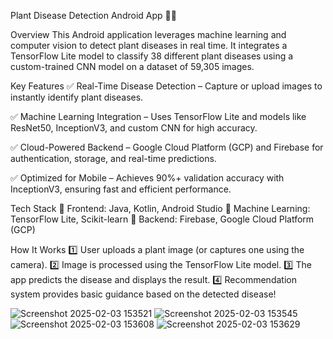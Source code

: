 Plant Disease Detection Android App 🌱📱

Overview
This Android application leverages machine learning and computer vision to detect plant diseases in real time. It integrates a TensorFlow Lite model to classify 38 different plant diseases using a custom-trained CNN model on a dataset of 59,305 images.

Key Features
✅ Real-Time Disease Detection – Capture or upload images to instantly identify plant diseases.

✅ Machine Learning Integration – Uses TensorFlow Lite and models like ResNet50, InceptionV3, and custom CNN for high accuracy.

✅ Cloud-Powered Backend – Google Cloud Platform (GCP) and Firebase for authentication, storage, and real-time predictions.

✅ Optimized for Mobile – Achieves 90%+ validation accuracy with InceptionV3, ensuring fast and efficient performance.

Tech Stack
🔹 Frontend: Java, Kotlin, Android Studio
🔹 Machine Learning: TensorFlow Lite, Scikit-learn
🔹 Backend: Firebase, Google Cloud Platform (GCP)

How It Works
1️⃣ User uploads a plant image (or captures one using the camera).
2️⃣ Image is processed using the TensorFlow Lite model.
3️⃣ The app predicts the disease and displays the result.
4️⃣ Recommendation system provides basic guidance based on the detected disease!

![Screenshot 2025-02-03 153521](https://github.com/user-attachments/assets/9b1ce20e-eb42-4ce5-aa51-3779e668aac1)
![Screenshot 2025-02-03 153545](https://github.com/user-attachments/assets/b4419acd-5290-4968-a4d4-ec685a64e6ed)
![Screenshot 2025-02-03 153608](https://github.com/user-attachments/assets/b4b8e976-6385-4f3d-9e37-4e9ac57c2962)
![Screenshot 2025-02-03 153629](https://github.com/user-attachments/assets/260b3a2b-65b2-4edf-9630-139b40f2ff04)
